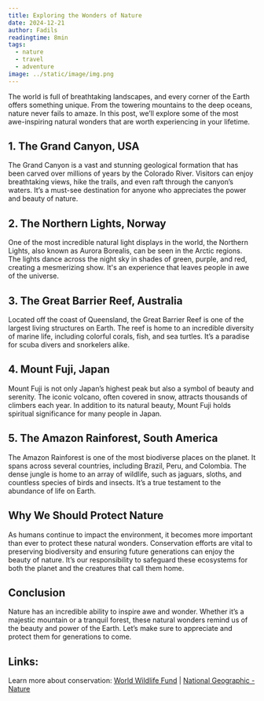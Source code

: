 ```yaml
---
title: Exploring the Wonders of Nature
date: 2024-12-21
author: Fadils
readingtime: 8min
tags:
  - nature
  - travel
  - adventure
image: ../static/image/img.png
---
```


The world is full of breathtaking landscapes, and every corner of the Earth offers something unique. From the towering mountains to the deep oceans, nature never fails to amaze. In this post, we’ll explore some of the most awe-inspiring natural wonders that are worth experiencing in your lifetime.

## 1. The Grand Canyon, USA

The Grand Canyon is a vast and stunning geological formation that has been carved over millions of years by the Colorado River. Visitors can enjoy breathtaking views, hike the trails, and even raft through the canyon’s waters. It’s a must-see destination for anyone who appreciates the power and beauty of nature.

## 2. The Northern Lights, Norway

One of the most incredible natural light displays in the world, the Northern Lights, also known as Aurora Borealis, can be seen in the Arctic regions. The lights dance across the night sky in shades of green, purple, and red, creating a mesmerizing show. It's an experience that leaves people in awe of the universe.

## 3. The Great Barrier Reef, Australia

Located off the coast of Queensland, the Great Barrier Reef is one of the largest living structures on Earth. The reef is home to an incredible diversity of marine life, including colorful corals, fish, and sea turtles. It’s a paradise for scuba divers and snorkelers alike.

## 4. Mount Fuji, Japan

Mount Fuji is not only Japan’s highest peak but also a symbol of beauty and serenity. The iconic volcano, often covered in snow, attracts thousands of climbers each year. In addition to its natural beauty, Mount Fuji holds spiritual significance for many people in Japan.

## 5. The Amazon Rainforest, South America

The Amazon Rainforest is one of the most biodiverse places on the planet. It spans across several countries, including Brazil, Peru, and Colombia. The dense jungle is home to an array of wildlife, such as jaguars, sloths, and countless species of birds and insects. It’s a true testament to the abundance of life on Earth.

## Why We Should Protect Nature

As humans continue to impact the environment, it becomes more important than ever to protect these natural wonders. Conservation efforts are vital to preserving biodiversity and ensuring future generations can enjoy the beauty of nature. It’s our responsibility to safeguard these ecosystems for both the planet and the creatures that call them home.

## Conclusion

Nature has an incredible ability to inspire awe and wonder. Whether it’s a majestic mountain or a tranquil forest, these natural wonders remind us of the beauty and power of the Earth. Let’s make sure to appreciate and protect them for generations to come.

## Links:

Learn more about conservation: [World Wildlife Fund](https://www.worldwildlife.org) | [National Geographic - Nature](https://www.nationalgeographic.com/environment/)
